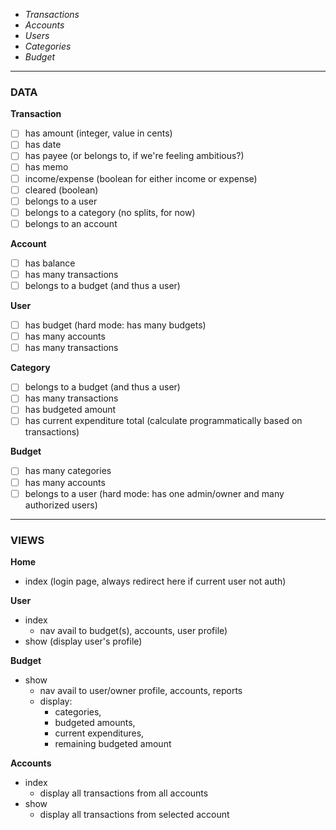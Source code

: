  - _Transactions_
 - _Accounts_
 - _Users_
 - _Categories_
 - _Budget_

-----------------

### DATA

**Transaction**
 - [ ] has amount (integer, value in cents)
 - [ ] has date
 - [ ] has payee (or belongs to, if we're feeling ambitious?)
 - [ ] has memo
 - [ ] income/expense (boolean for either income or expense)
 - [ ] cleared (boolean)
 - [ ] belongs to a user
 - [ ] belongs to a category (no splits, for now)
 - [ ] belongs to an account

**Account**
 - [ ] has balance
 - [ ] has many transactions
 - [ ] belongs to a budget (and thus a user)

**User**
 - [ ] has budget (hard mode: has many budgets)
 - [ ] has many accounts
 - [ ] has many transactions

**Category**
 - [ ] belongs to a budget (and thus a user)
 - [ ] has many transactions
 - [ ] has budgeted amount
 - [ ] has current expenditure total (calculate programmatically based on transactions)

**Budget**
 - [ ] has many categories
 - [ ] has many accounts
 - [ ] belongs to a user (hard mode: has one admin/owner and many authorized users)

-----------------

### VIEWS

**Home**
 - index (login page, always redirect here if current user not auth)

**User**
 - index
   - nav avail to budget(s), accounts, user profile)
 - show (display user's profile)

**Budget**
 - show
   - nav avail to user/owner profile, accounts, reports
   - display:
     - categories,
     - budgeted amounts,
     - current expenditures,
     - remaining budgeted amount

**Accounts**
 - index
   - display all transactions from all accounts
 - show
   - display all transactions from selected account

